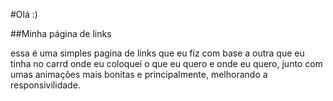 #Olá :)

##Minha página de links

essa é uma simples pagina de links que eu fiz com base a outra que eu tinha no carrd onde eu coloquei o que eu quero e onde eu quero, junto com umas animações mais bonitas e principalmente, melhorando a responsivilidade.